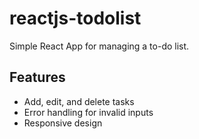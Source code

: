 # reactjs-todolist
Simple React App for managing a to-do list.
## Features
- Add, edit, and delete tasks
- Error handling for invalid inputs
- Responsive design
